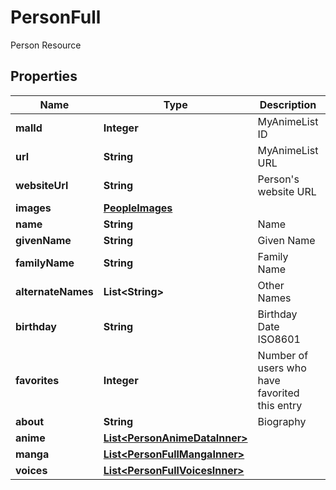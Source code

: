 

# PersonFull

Person Resource

## Properties

| Name | Type | Description | Notes |
|------------ | ------------- | ------------- | -------------|
|**malId** | **Integer** | MyAnimeList ID |  [optional] |
|**url** | **String** | MyAnimeList URL |  [optional] |
|**websiteUrl** | **String** | Person&#39;s website URL |  [optional] |
|**images** | [**PeopleImages**](PeopleImages.md) |  |  [optional] |
|**name** | **String** | Name |  [optional] |
|**givenName** | **String** | Given Name |  [optional] |
|**familyName** | **String** | Family Name |  [optional] |
|**alternateNames** | **List&lt;String&gt;** | Other Names |  [optional] |
|**birthday** | **String** | Birthday Date ISO8601 |  [optional] |
|**favorites** | **Integer** | Number of users who have favorited this entry |  [optional] |
|**about** | **String** | Biography |  [optional] |
|**anime** | [**List&lt;PersonAnimeDataInner&gt;**](PersonAnimeDataInner.md) |  |  [optional] |
|**manga** | [**List&lt;PersonFullMangaInner&gt;**](PersonFullMangaInner.md) |  |  [optional] |
|**voices** | [**List&lt;PersonFullVoicesInner&gt;**](PersonFullVoicesInner.md) |  |  [optional] |



